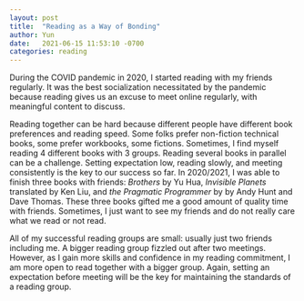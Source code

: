 ```yaml
---
layout: post
title:  "Reading as a Way of Bonding"
author: Yun
date:   2021-06-15 11:53:10 -0700
categories: reading
---
```

During the COVID pandemic in 2020, I started reading with my friends regularly. It was the best socialization necessitated by the pandemic because reading gives us an excuse to meet online regularly, with meaningful content to discuss.

Reading together can be hard because different people have different book preferences and reading speed. Some folks prefer non-fiction technical books, some prefer workbooks, some fictions. Sometimes, I find myself reading 4 different books with 3 groups. Reading several books in parallel can be a challenge. Setting expectation low, reading slowly, and meeting consistently is the key to our success so far. In 2020/2021, I was able to finish three books with friends: _Brothers_ by Yu Hua, _Invisible Planets_ translated by Ken Liu, and _the Pragmatic Programmer_ by by Andy Hunt and Dave Thomas. These three books gifted me a good amount of quality time with friends. Sometimes, I just want to see my friends and do not really care what we read or not read. 

All of my successful reading groups are small: usually just two friends including me. A bigger reading group fizzled out after two meetings. However, as I gain more skills and confidence in my reading commitment, I am more open to read together with a bigger group. Again, setting an expectation before meeting will be the key for maintaining the standards of a reading group. 
